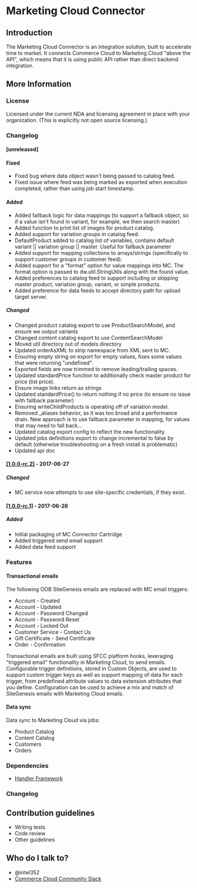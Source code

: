 # Marketing Cloud Connector #

## Introduction ##

The Marketing Cloud Connector is an integration solution, built to accelerate time to market.
It connects Commerce Cloud to Marketing Cloud "above the API", which means that it is using public API rather than direct backend integration.

## More Information ##
 
### License ###

Licensed under the current NDA and licensing agreement in place with your organization. (This is explicitly not open source licensing.)

### Changelog ###

#### [unreleased] ####

#### Fixed ####
 - Fixed bug where data object wasn't being passed to catalog feed.
 - Fixed issue where feed was being marked as exported when execution completed, rather than using job start timestamp.
 
#### Added ####
 - Added fallback logic for data mappings (to support a fallback object, so if a value isn't found in variant, for example, we then search master)
 - Added function to print list of images for product catalog.
 - Added support for variation groups in catalog feed.
 - DefaultProduct added to catalog list of variables, contains default variant || variation group || master. Useful for fallback parameter
 - Added support for mapping collections to arrays/strings (specifically to support customer groups in customer feed).
 - Added support for a "format" option for value mappings into MC. The format option is passed to dw.util.StringUtils along with the found value.
 - Added preferences to catalog feed to support including or skipping master product, variation group, variant, or simple products.
 - Added preference for data feeds to accept directory path for upload target server.

##### Changed #####
 - Changed product catalog export to use ProductSearchModel, and ensure we output variants
 - Changed content catalog export to use ContentSearchModel
 - Moved util directory out of models directory
 - Updated orderAsXML to strip namespace from XML sent to MC.
 - Ensuring empty string on export for empty values, fixes some values that were returning "undefined".
 - Exported fields are now trimmed to remove leading/trailing spaces.
 - Updated standardPrice function to additionally check master product for price (list price).
 - Ensure image links return as strings
 - Updated standardPrice() to return nothing if no price (to ensure no issue with fallback parameter)
 - Ensuring writeChildProducts is operating off of variation model.
 - Removed _aliases behavior, as it was too broad and a performance drain. New approach is to use fallback parameter in mapping, for values that may need to fall back...
 - Updated catalog export config to reflect the new functionality.
 - Updated jobs definitions export to change incremental to false by default (otherwise troubleshooting on a fresh install is problematic)
 - Updated api doc

#### [[1.0.0-rc.2]](https://bitbucket.org/demandware/marketing-cloud-connector/commits/tag/1.0.0-rc.2) - 2017-06-27 ####
 
##### Changed #####
 - MC service now attempts to use site-specific credentials, if they exist.

#### [[1.0.0-rc.1]](https://bitbucket.org/demandware/marketing-cloud-connector/commits/tag/1.0.0-rc.1) - 2017-06-26 ####
 
##### Added #####
 - Initial packaging of MC Connector Cartridge
 - Added triggered send email support
 - Added data feed support

### Features ###

#### Transactional emails ####
The following OOB SiteGenesis emails are replaced with MC email triggers: 

* Account - Created
* Account - Updated
* Account - Password Changed
* Account - Password Reset
* Account - Locked Out
* Customer Service - Contact Us
* Gift Certificate - Send Certificate
* Order - Confirmation 

Transactional emails are  built using SFCC platform hooks, leveraging "triggered email" functionality in Marketing Cloud, to send emails. Configurable trigger definitions, stored in Custom Objects, are used to support custom trigger keys as well as support mapping of data for each trigger, from predefined attribute values to data extension attributes that you define. Configuration can be used to achieve a mix and match of SiteGenesis emails with Marketing Cloud emails.

#### Data sync ####
Data sync to Marketing Cloud via jobs:

* Product Catalog
* Content Catalog
* Customers
* Orders

### Dependencies ###

* [Handler Framework](https://bitbucket.org/demandware/handler-framework)

### Changelog ###



## Contribution guidelines ##

* Writing tests
* Code review
* Other guidelines

## Who do I talk to? ##

* @intel352
* [Commerce Cloud Community Slack](https://sfcc-community.slack.com)